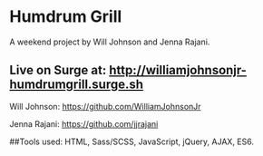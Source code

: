 # Humdrum Grill

A weekend project by Will Johnson and Jenna Rajani.

## Live on Surge at: http://williamjohnsonjr-humdrumgrill.surge.sh

Will Johnson: https://github.com/WilliamJohnsonJr

Jenna Rajani: https://github.com/jjrajani

##Tools used:
HTML, Sass/SCSS, JavaScript, jQuery, AJAX, ES6.